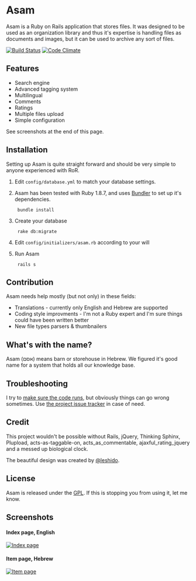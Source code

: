 # Asam

Asam is a Ruby on Rails application that stores files. It was designed to be used as an organization library and thus it's expertise is handling files as documents and images, but it can be used to archive any sort of files.

[![Build Status](https://travis-ci.org/bjesus/asam.png?branch=master)](https://travis-ci.org/bjesus/asam) [![Code Climate](https://codeclimate.com/badge.png)](https://codeclimate.com/github/bjesus/asam)

## Features
* Search engine
* Advanced tagging system
* Multilingual
* Comments
* Ratings
* Multiple files upload
* Simple configuration

See screenshots at the end of this page.

## Installation
Setting up Asam is quite straight forward and should be very simple to anyone experienced with RoR.

1. Edit `config/database.yml` to match your database settings.
2. Asam has been tested with Ruby 1.8.7, and uses [Bundler](https://github.com/carlhuda/bundler) to set up it's dependencies.
    
        bundle install
    
3. Create your database

        rake db:migrate

3. Edit `config/initializers/asam.rb` according to your will

4. Run Asam

        rails s
        
## Contribution
Asam needs help mostly (but not only) in these fields:
* Translations - currently only English and Hebrew are supported
* Coding style improvments - I'm not a Ruby expert and I'm sure things could have been written better
* New file types parsers & thumbnailers

## What's with the name?
Asam (אסם) means barn or storehouse in Hebrew. We figured it's good name for a system that holds all our knowledge base.

## Troubleshooting
I try to [make sure the code runs](https://travis-ci.org/bjesus/asam), but obviously things can go wrong sometimes.
Use [the project issue tracker](https://github.com/bjesus/asam/issues) in case of need.

## Credit
This project wouldn't be possible without Rails, jQuery, Thinking Sphinx, Plupload, acts-as-taggable-on, acts_as_commentable, ajaxful_rating_jquery and a messed up biological clock.

The beautiful design was created by [@leshido](https://github.com/leshido/).

## License
Asam is released under the [GPL](http://opensource.org/licenses/GPL-3.0). If this is stopping you from using it, let me know.

## Screenshots
#### Index page, English
[![Index page](http://i.imgur.com/pVWM5KOl.png)](http://i.imgur.com/pVWM5KO.png)
#### Item page, Hebrew
[![Item page](http://i.imgur.com/sxZ8uc5l.png)](http://i.imgur.com/sxZ8uc5.png)
